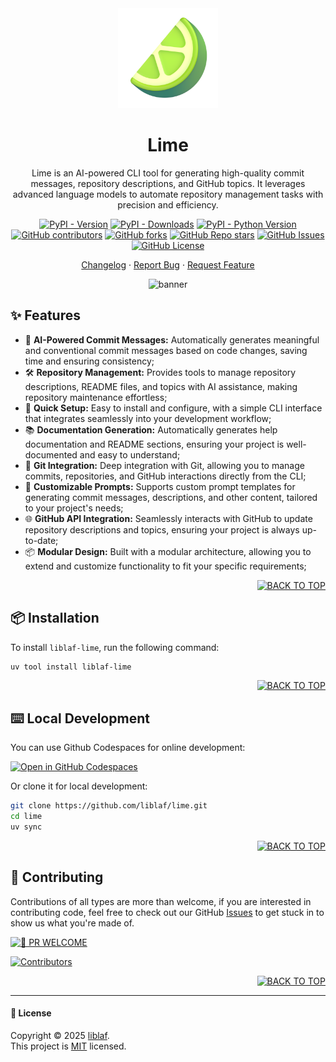 <div align="center"><a name="readme-top"></a>

<img height="160" src="https://raw.githubusercontent.com/microsoft/fluentui-emoji/main/assets/Lime/3D/lime_3d.png" />

<h1>Lime</h1>

Lime is an AI-powered CLI tool for generating high-quality commit messages, repository descriptions, and GitHub topics. It leverages advanced language models to automate repository management tasks with precision and efficiency.

[![PyPI - Version](https://img.shields.io/pypi/v/liblaf-lime?logo=PyPI&logoColor=3775A9&label=PyPI)](https://pypi.org/project/liblaf-lime/)
[![PyPI - Downloads](https://img.shields.io/pypi/dm/liblaf-lime?logo=PyPI&logoColor=3775A9)](https://pypi.org/project/liblaf-lime/)
[![PyPI - Python Version](https://img.shields.io/pypi/pyversions/liblaf-lime?logo=Python&logoColor=3776AB&label=Python)](https://pypi.org/project/liblaf-lime/) <br />
[![GitHub contributors](https://img.shields.io/github/contributors/liblaf/lime)](https://github.com/liblaf/lime/graphs/contributors)
[![GitHub forks](https://img.shields.io/github/forks/liblaf/lime)](https://github.com/liblaf/lime/forks)
[![GitHub Repo stars](https://img.shields.io/github/stars/liblaf/lime)](https://github.com/liblaf/lime/stargazers)
[![GitHub Issues](https://img.shields.io/github/issues/liblaf/lime)](https://github.com/liblaf/lime/issues)
[![GitHub License](https://img.shields.io/github/license/liblaf/lime)](https://github.com/liblaf/lime/blob/main/LICENSE)

[Changelog](https://github.com/liblaf/lime/blob/main/CHANGELOG.md) · [Report Bug](https://github.com/liblaf/lime/issues) · [Request Feature](https://github.com/liblaf/lime/issues)

![banner](https://raw.githubusercontent.com/andreasbm/readme/master/assets/lines/rainbow.png)

</div>

## ✨ Features

- 🤖 **AI-Powered Commit Messages:** Automatically generates meaningful and conventional commit messages based on code changes, saving time and ensuring consistency;
- 🛠️ **Repository Management:** Provides tools to manage repository descriptions, README files, and topics with AI assistance, making repository maintenance effortless;
- 🚀 **Quick Setup:** Easy to install and configure, with a simple CLI interface that integrates seamlessly into your development workflow;
- 📚 **Documentation Generation:** Automatically generates help documentation and README sections, ensuring your project is well-documented and easy to understand;
- 🔄 **Git Integration:** Deep integration with Git, allowing you to manage commits, repositories, and GitHub interactions directly from the CLI;
- 🧠 **Customizable Prompts:** Supports custom prompt templates for generating commit messages, descriptions, and other content, tailored to your project's needs;
- 🌐 **GitHub API Integration:** Seamlessly interacts with GitHub to update repository descriptions and topics, ensuring your project is always up-to-date;
- 📦 **Modular Design:** Built with a modular architecture, allowing you to extend and customize functionality to fit your specific requirements;

<div align="right">

[![BACK TO TOP](https://img.shields.io/badge/-BACK_TO_TOP-black?style=flat-square)](#readme-top)

</div>

## 📦 Installation

To install `liblaf-lime`, run the following command:

```bash
uv tool install liblaf-lime
```

<div align="right">

[![BACK TO TOP](https://img.shields.io/badge/-BACK_TO_TOP-black?style=flat-square)](#readme-top)

</div>

## ⌨️ Local Development

You can use Github Codespaces for online development:

[![Open in GitHub Codespaces](https://github.com/codespaces/badge.svg)](https://codespaces.new/liblaf/lime)

Or clone it for local development:

```bash
git clone https://github.com/liblaf/lime.git
cd lime
uv sync
```

<div align="right">

[![BACK TO TOP](https://img.shields.io/badge/-BACK_TO_TOP-black?style=flat-square)](#readme-top)

</div>

## 🤝 Contributing

Contributions of all types are more than welcome, if you are interested in contributing code, feel free to check out our GitHub [Issues](https://github.com/liblaf/lime/issues) to get stuck in to show us what you're made of.

[![🤯 PR WELCOME](https://img.shields.io/badge/%F0%9F%A4%AF%20PR%20WELCOME-%E2%86%92-ffcb47?labelColor=black&style=for-the-badge)](https://github.com/liblaf/lime/pulls)

[![Contributors](https://contrib.rocks/image?repo=liblaf%2Flime)](https://github.com/liblaf/lime/graphs/contributors)

<div align="right">

[![BACK TO TOP](https://img.shields.io/badge/-BACK_TO_TOP-black?style=flat-square)](#readme-top)

</div>

---

#### 📝 License

Copyright © 2025 [liblaf](https://github.com/liblaf). <br />
This project is [MIT](https://github.com/liblaf/lime/blob/main/LICENSE) licensed.
